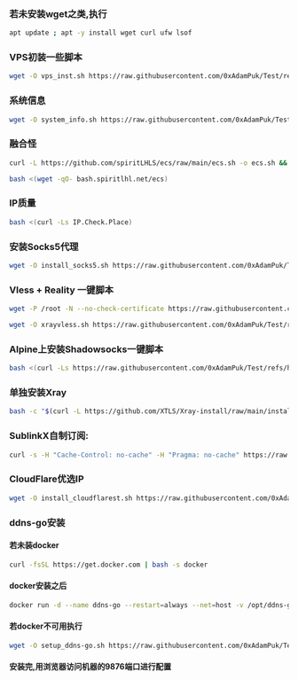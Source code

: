 ### 若未安装wget之类,执行
```bash
apt update ; apt -y install wget curl ufw lsof
```

### VPS初装一些脚本
```bash
wget -O vps_inst.sh https://raw.githubusercontent.com/0xAdamPuk/Test/refs/heads/main/vps_inst.sh && chmod +x vps_inst.sh && clear && ./vps_inst.sh
```

### 系统信息
```bash
wget -O system_info.sh https://raw.githubusercontent.com/0xAdamPuk/Test/refs/heads/main/system_info.sh && chmod +x system_info.sh && clear && ./system_info.sh
```

### 融合怪
```bash
curl -L https://github.com/spiritLHLS/ecs/raw/main/ecs.sh -o ecs.sh && chmod +x ecs.sh && bash ecs.sh
```
```bash
bash <(wget -qO- bash.spiritlhl.net/ecs)
```
### IP质量
```bash
bash <(curl -Ls IP.Check.Place)
```
### 安装Socks5代理
```bash
wget -O install_socks5.sh https://raw.githubusercontent.com/0xAdamPuk/Test/refs/heads/main/install_socks5.sh && chmod +x install_socks5.sh && clear && ./install_socks5.sh
```

### Vless + Reality 一键脚本
```bash
wget -P /root -N --no-check-certificate https://raw.githubusercontent.com/mack-a/v2ray-agent/master/install.sh && chmod 700 /root/install.sh && /root/install.sh
```
```bash
wget -O xrayvless.sh https://raw.githubusercontent.com/0xAdamPuk/Test/refs/heads/main/xrayvless.sh && chmod +x xrayvless.sh && clear && ./xrayvless.sh
```

### Alpine上安装Shadowsocks一键脚本
```bash
bash <(curl -Ls https://raw.githubusercontent.com/0xAdamPuk/Test/refs/heads/main/alpiness.sh)
```

### 单独安装Xray
```bash
bash -c "$(curl -L https://github.com/XTLS/Xray-install/raw/main/install-release.sh)" @ install
```

### SublinkX自制订阅:
```bash
curl -s -H "Cache-Control: no-cache" -H "Pragma: no-cache" https://raw.githubusercontent.com/gooaclok819/sublinkX/main/install.sh | sudo bash
```

### CloudFlare优选IP
```bash
wget -O install_cloudflarest.sh https://raw.githubusercontent.com/0xAdamPuk/Test/refs/heads/main/install_cloudflarest.sh && chmod +x install_cloudflarest.sh && clear && ./install_cloudflarest.sh
```

### ddns-go安装
#### 若未装docker
```bash
curl -fsSL https://get.docker.com | bash -s docker
```
#### docker安装之后
```bash
docker run -d --name ddns-go --restart=always --net=host -v /opt/ddns-go:/root jeessy/ddns-go
```
#### 若docker不可用执行
```bash
wget -O setup_ddns-go.sh https://raw.githubusercontent.com/0xAdamPuk/Test/refs/heads/main/setup_ddns-go.sh && chmod +x setup_ddns-go.sh && clear && ./setup_ddns-go.sh
```
#### 安装完,用浏览器访问机器的9876端口进行配置
